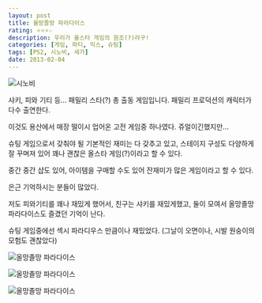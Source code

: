 ```yaml
---
layout: post
title: 올망졸망 파라다이스
rating: ⭐️⭐️⭐️☆
description: 우리가 올스타 게임의 원조(?)라구!
categories: [게임, 파티, 믹스, 슈팅]
tags: [PS2, 시노비, 세가]
date: 2013-02-04
---
```


![시노비](../../review/img/2013/shinobi.jpg)

샤키, 피와 기티 등... 패밀리 스타(?) 총 출동 게임입니다. 패밀리 프로덕션의 캐릭터가 다수 출연한다.

이것도 용산에서 매장 떨이시 업어온 고전 게임중 하나였다. 쥬얼이긴했지만...

슈팅 게임으로서 갖춰야 될 기본적인 재미는 다 갖추고 있고, 스테이지 구성도 다양하게 잘 꾸며져 있어 꽤나 괜찮은 올스타 게임(?)이라고 할 수 있다.

중간 중간 샵도 있어, 아이템을 구매할 수도 있어 잔재미가 많은 게임이라고 할 수 있다.

은근 기억하시는 분들이 많았다.

저도 피와기티를 꽤나 재밌게 했어서, 친구는 샤키를 재밌게했고, 둘이 모여서 올망졸망 파라다이스도 즐겼던 기억이 난다.

슈팅 게임중에선 섹시 파라디우스 만큼이나 재밌었다. (그날이 오면이나, 시발 원숭이의 모험도 괜찮았다)

![올망졸망 파라다이스](../../review/img/2013/omzm_paradise_00.jpg)

![올망졸망 파라다이스](../../review/img/2013/omzm_paradise_01.jpg)

![올망졸망 파라다이스](../../review/img/2013/omzm_paradise_02.jpg)
